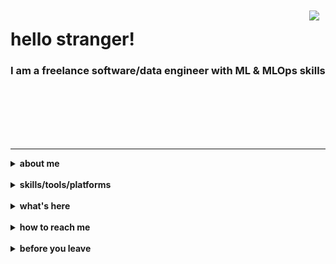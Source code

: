 <img align="right" style="padding: 10px" src="https://c.tenor.com/vRhSpkeqingAAAAC/gothguy-it-crowd.gif">

# hello stranger!

<h3>I am a freelance software/data engineer with ML & MLOps skills</h3>

<br>
<br>
<br>
<br>
<br>

---
<details>
  <summary><b>about me</b></summary>

* 15+ years as a software engineer, and I keep on learning
* Expert in building backend, big data, and ML systems
* Built systems with Java, Scala, Python, Groovy, Kotlin
* Cloud experience with GCP, Azure, AWS, PCF and WMWare Tanzu
* Experienced in distributed computing (Hadoop, NoSQL, Spark, Kubernetes, Kafka)
* Experienced in OOP, FP and TDD
* Experienced in Agile methodologies
* Comfortable with DevOps duties and occasional frontend development
* Can fulfill Lead or Senior Engineer roles
* MSc in Computer Science (2008) 
* BSc in Statistics (2004) 

My interests are (I spend time thinking about):
* Fact based decisions
* Data intensive applications
* Bringing ML models to production, MLOps and overall how we could improve tooling/practices around ML projects

Some values/perspectives I have:
* I am not religious or obsessed with any platform/language/tool. They are all good when used in the right context. I care about problems and domains. 
* For me people and organization culture are more important than tech & tools. 
* I am a fan of Richard Feynman. As a result I am against cargo cult science (or development)
* I get more satisfaction from deleting code rather than writing it. 

<img align="center" height="360" width="600" src="assets/le-feu-follet-scene.png" alt="anyway, we fade away fast" />
</details>

<br/>
<details>
  <summary><b>skills/tools/platforms</b></summary>

Over the years I used several programming languages, frameworks and tools. I only list the ones below that I recently use(d) 

**Programming Languages**:

<img title="Java" alt="Java" src="assets/java.png" width="35" height="40" />
&nbsp;
&nbsp;
&nbsp;
<img title="Scala" alt="Scala" src="assets/scala.png" width="70" height="40" />
&nbsp;
&nbsp;
<img title="Python" alt="Python" src="assets/python2.svg" width="100" height="40" />
&nbsp;
<img title="Groovy" alt="Groovy" src="assets/groovy.png" width="70" height="40" />
<br>

**Big Data**:

<img title="Hadoop" alt="Hadoop" src="assets/hadoop.svg" width="70" height="40" />
&nbsp;
&nbsp;
<img title="Spark" alt="Spark" src="assets/spark.svg" width="70" height="40" />
&nbsp;
&nbsp;
<img title="Beam" alt="Beam" src="assets/beam.png" width="70" height="40" />
&nbsp;
&nbsp;
<img title="Kafka" alt="Kafka" src="assets/kafka.svg" width="70" height="40" />
&nbsp;
&nbsp;
<img title="Luigi" alt="Luigi" src="assets/luigi.png" width="70" height="40" />

**Data Science/ML**:

<img title="Numpy" alt="Numpy" src="assets/numpy.png" width="70" height="40" />
&nbsp;
&nbsp;
<img title="Pandas" alt="Pandas" src="assets/pandas.png" width="70" height="40" />
&nbsp;
&nbsp;
<img title="Scikit-learn" alt="Scikit-learn" src="assets/scikitlearn.png" width="70" height="40" />
&nbsp;
&nbsp;
<img title="H2O" alt="H2O" src="assets/h2o.jpg" width="70" height="40" />

<img title="Vowpal Wabbit" alt="Vowpal Wabbit" src="assets/vowpal-wabbit.png" width="60" height="40" />


**Sql/NoSql**:

<img title="Postgres" alt="Postgres" src="assets/postgresql.png" width="45" height="40" />
&nbsp;
&nbsp;
<img title="Sql-Server" alt="Sql-Server" src="assets/ms-sql-server.svg" width="70" height="40" />
&nbsp;
&nbsp;
<img title="Hbase" alt="Hbase" src="assets/hbase.png" width="70" height="40" />
&nbsp;
&nbsp;
<img title="Google Big Table" alt="Google Big Table" src="assets/bigtable.jpg" width="50" height="40" />
&nbsp;
&nbsp;
<img title="Google Big Query" alt="Google Big Query" src="assets/bigquery.png" width="50" height="40" />
&nbsp;
&nbsp;
<img title="Redis" alt="Redis" src="assets/redis.png" width="80" height="40" />
&nbsp;
&nbsp;
<img title="Cassandra" alt="Cassandra" src="assets/cassandra.png" width="50" height="40" />&nbsp;
&nbsp;
&nbsp;
<img title="Clickhouse" alt="Clickhouse" src="assets/clickhouse.jpeg" width="70" height="40" />


**Platforms/Ops**:

<img title="Kubernetes" alt="Kubernetes" src="assets/kubernetes.png" width="50" height="40" />
&nbsp;
&nbsp;
<img title="Azure" alt="Azure" src="assets/azure.png" width="50" height="40" />
&nbsp;
&nbsp;
<img title="Google Cloud" alt="Google Cloud" src="assets/google-cloud.png" width="50" height="40" />
&nbsp;
&nbsp;
<img title="Pivotal Cloud Foundry" alt="Pivotal Cloud Foundry" src="assets/pivotal-cloud-foundry.png" width="50" height="40" />
&nbsp;
&nbsp;
<img title="VMWare Tanzu" alt="VMWare Tanzu" src="assets/vmware-tanzu.png" width="80" height="40" />
&nbsp;
&nbsp;
<img title="Rancher" alt="Rancher" src="assets/rancher.png" width="80" height="40" />
&nbsp;
<img title="Jenkins" alt="Jenkins" src="assets/jenkins.png" width="120" height="40" />
<img title="Bamboo" alt="Bamboo" src="assets/bamboo.png" width="70" height="40" />
<img title="Vault" alt="Vault" src="assets/vault.png" width="60" height="40" />
<img title="Nomad" alt="Nomad" src="assets/nomad.png" width="120" height="40" />

**Frameworks**

<img title="Spring boot" alt="Spring boot" src="assets/springboot.png" width="70" height="40" />
&nbsp;
&nbsp;
<img title="Akka" alt="Akka" src="assets/akka.png" width="70" height="40" />

**Daily**:

<img title="Xubuntu" alt="Xubuntu" src="assets/xubuntu.png" width="50" height="40" />
&nbsp;
&nbsp;
<img title="Intellij Idea" alt="Intellij Idea" src="assets/idea.png" width="50" height="40" />
&nbsp;
&nbsp;
<img title="Intellij Pycharm" alt="Intellij Pycharm" src="assets/pycharm.png" width="50" height="40" />
&nbsp;
&nbsp;
<img title="Docker" alt="Docker" src="assets/docker.png" width="50" height="40" />
&nbsp;
&nbsp;
<img title="Vim" alt="Vim" src="assets/vim.png" width="40" height="40" />
&nbsp;
&nbsp;
<img title="Git" alt="Git" src="assets/git.png" width="80" height="40" />
&nbsp;
&nbsp;
<img title="iPython" alt="iPython" src="assets/ipython.png" width="60" height="40" />

</details>

<br/>
<details>
  <summary><b>what's here</b></summary>

* [my projects](https://github.com/ozgunalan)
* [assignments](https://github.com/oalan-assignments): code I wrote for some take-home assignments
* [forks](https://github.com/oalan-forks): put them here away for some organization
* [learnings](https://github.com/oalan-learnings/): code & notes for followed courses and learning materials

<!--todo: [learning & notes]()-->
<!--todo: [posts]()-->

</details>

<br/>
<details>
  <summary><b>how to reach me</b></summary>

<br>

[<img src="https://img.shields.io/badge/LinkedIn-e9ebf0?logo=linkedin&logoColor=0077B5" alt="LinkedIn logo" title="LinkedIn" height="24" />](https://www.linkedin.com/in/oalan)

</details>

<br/>
<details>
  <summary><b>before you leave</b></summary>
<br>

> It is easy in the world to live after the world’s opinion; it is easy in solitude to live after our own; but the great man is he who in the midst of the crowd keeps with perfect sweetness the independence of solitude. — Ralph Waldo Emerson
</details>


<!---
ozgunalan/ozgunalan is a ✨ special ✨ repository because its `README.md` (this file) appears on your GitHub profile.
You can click the Preview link to take a look at your changes.
--->



<!--- Maybe later

- 👋 Hi, I’m @ozgunalan
- 👀 I’m interested in ...
- 🌱 I’m currently learning ...
- 💞️ I’m looking to collaborate on ...
- 📫 How to reach me ...
--->

<br/>

